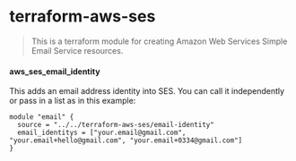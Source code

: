 # terraform-aws-ses
> This is a terraform module for creating Amazon Web Services Simple Email Service resources. 


#### aws_ses_email_identity
This adds an email address identity into SES. You can call it independently or pass in a list as in this example: 

````
module "email" {
  source = "../../terraform-aws-ses/email-identity"
  email_identitys = ["your.email@gmail.com", "your.email+hello@gmail.com", "your.email+0334@gmail.com"]
}
````

<!--- BEGIN_TF_DOCS --->

<!--- END_TF_DOCS --->